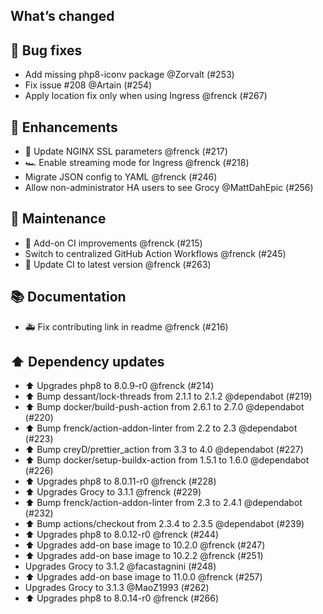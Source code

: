 ## What’s changed

## 🐛 Bug fixes

- Add missing php8-iconv package @Zorvalt (#253)
- Fix issue #208 @Artain (#254)
- Apply location fix only when using Ingress @frenck (#267)

## 🚀 Enhancements

- 🔑 Update NGINX SSL parameters @frenck (#217)
- 🏎 Enable streaming mode for Ingress @frenck (#218)
- Migrate JSON config to YAML @frenck (#246)
- Allow non-administrator HA users to see Grocy @MattDahEpic (#256)

## 🧰 Maintenance

- 🚀 Add-on CI improvements @frenck (#215)
- Switch to centralized GitHub Action Workflows @frenck (#245)
- 🚀 Update CI to latest version @frenck (#263)

## 📚 Documentation

- 🚑 Fix contributing link in readme @frenck (#216)

## ⬆️ Dependency updates

- ⬆️ Upgrades php8 to 8.0.9-r0 @frenck (#214)
- ⬆️ Bump dessant/lock-threads from 2.1.1 to 2.1.2 @dependabot (#219)
- ⬆️ Bump docker/build-push-action from 2.6.1 to 2.7.0 @dependabot (#220)
- ⬆️ Bump frenck/action-addon-linter from 2.2 to 2.3 @dependabot (#223)
- ⬆️ Bump creyD/prettier_action from 3.3 to 4.0 @dependabot (#227)
- ⬆️ Bump docker/setup-buildx-action from 1.5.1 to 1.6.0 @dependabot (#226)
- ⬆️ Upgrades php8 to 8.0.11-r0 @frenck (#228)
- ⬆️ Upgrades Grocy to 3.1.1 @frenck (#229)
- ⬆️ Bump frenck/action-addon-linter from 2.3 to 2.4.1 @dependabot (#232)
- ⬆️ Bump actions/checkout from 2.3.4 to 2.3.5 @dependabot (#239)
- ⬆️ Upgrades php8 to 8.0.12-r0 @frenck (#244)
- ⬆️ Upgrades add-on base image to 10.2.0 @frenck (#247)
- ⬆️ Upgrades add-on base image to 10.2.2 @frenck (#251)
- Upgrades Grocy to 3.1.2 @facastagnini (#248)
- ⬆️ Upgrades add-on base image to 11.0.0 @frenck (#257)
- Upgrades Grocy to 3.1.3 @MaoZ1993 (#262)
- ⬆️ Upgrades php8 to 8.0.14-r0 @frenck (#266)
